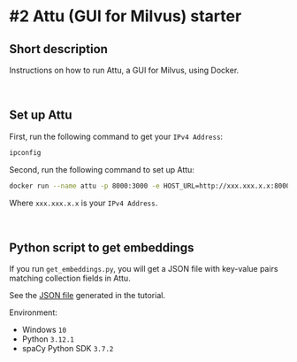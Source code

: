 # #2 Attu (GUI for Milvus) starter

## Short description

Instructions on how to run Attu, a GUI for Milvus, using Docker.

<br>

## Set up Attu

First, run the following command to get your `IPv4 Address`:

```bash
ipconfig
```

Second, run the following command to set up Attu:

```bash
docker run --name attu -p 8000:3000 -e HOST_URL=http://xxx.xxx.x.x:8000 -e MILVUS_URL=http://xxx.xxx.x.x:19530 zilliz/attu:v2.3.6
```

Where `xxx.xxx.x.x` is your `IPv4 Address`.

<br>

## Python script to get embeddings

If you run `get_embeddings.py`, you will get a JSON file with key-value pairs matching collection fields in Attu.

See the <a href="https://github.com/rokbenko/ai-playground/blob/main/milvus-tutorials/2-Attu_gui_for_milvus_starter/dummy_data.json">JSON file</a> generated in the tutorial.

Environment:

- Windows `10`
- Python `3.12.1`
- spaCy Python SDK `3.7.2`
